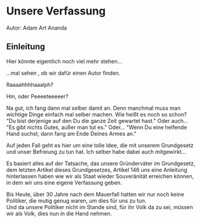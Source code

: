 # Unsere Verfassung
Autor: Adam Art Ananda

## Einleitung
Hier könnte eigentlich noch viel mehr stehen...

...mal sehen , ob wir dafür einen Autor finden.

Raaaahhhhaaalph?

Hm, oder Peeeeteeeeer?


Na gut, ich fang dann mal selber damit an.
Denn manchmal muss man wichtige Dinge einfach mal selber machen.
Wie heißt es noch so schon?
"Du bist derjenige auf den Du die ganze Zeit gewartet hast."
Oder auch...
"Es gibt nichts Gutes, außer man tut es."
Oder...
"Wenn Du eine helfende Hand suchst, dann fang am Ende Deines Armes an."

Auf jeden Fall geht es hier um eine tolle Idee, die mit unserem Grundgesetz und unser Befreiung zu tun hat. 
Ich selber habe dabei auch mitgewirkt...

Es basiert alles auf der Tatsache, das unsere Gründerväter im Grundgesetz, dem letzten Artikel dieses Grundgesetzes,
Artikel 146 uns eine Anleitung hinterlassen haben wie wir als Staat wieder Souveränität erreichen können, in dem wir uns eine eigene Verfassung geben.

Bis Heute, über 30 Jahre nach dem Mauerfall hatten wir nur noch keine Politiker, die mutig genug waren, um dies für uns zu tun.  
Und da unsere Politiker nicht im Stande sind, für ihr Volk da zu sei, müssen wir als Volk, dies nun in die Hand nehmen.
